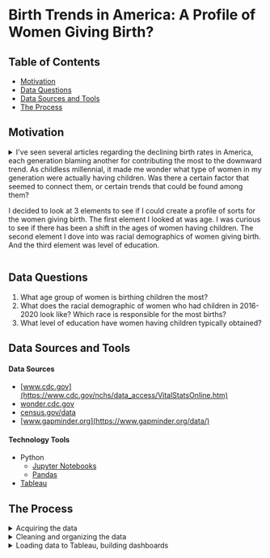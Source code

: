 # Birth Trends in America: A Profile of Women Giving Birth?

## Table of Contents
* [Motivation](#Motivation)
* [Data Questions](#Data-Questions)
* [Data Sources and Tools](#Data-Sources-and-Tools)
* [The Process](#The-Process)


## Motivation
<details>
  <summary>
  I've seen several articles regarding the declining birth rates in America, each generation blaming  another for contributing the most to the downward trend. As childless millennial, it made me wonder what type of women in my generation were actually having children. Was there a certain factor that seemed to connect them, or certain trends that could be found among them?

  I decided to look at 3 elements to see if I could create a profile of sorts for the women giving birth. The first element I looked at was age. I was curious to see if there has been a shift in the ages of women having children. The second element I dove into was racial demographics of women giving birth. And the third element was level of education.
</details>

## Data Questions
1. What age group of women is birthing children the most?
2. What does the racial demographic of women who had children in 2016-2020 look like? Which race is responsible for the most births?
3. What level of education have women having children typically obtained?

## Data Sources and Tools
#### Data Sources
* [www.cdc.gov](https://www.cdc.gov/nchs/data_access/VitalStatsOnline.htm)
* [wonder.cdc.gov](https://wonder.cdc.gov/natality-current.html)
* [census.gov/data](https://data.census.gov/)
* [www.gapminder.org](https://www.gapminder.org/data/)


#### Technology Tools
* Python
  * [Jupyter Notebooks](https://jupyter.org/)
  * [Pandas](https://pandas.pydata.org/)
* [Tableau](https://www.tableau.com/)


## The Process
<details>
  <summary>Acquiring the data</summary>

Finding the data was a journey in it's own right. While looking through the CDC's data I stumbled upon some huge data sets early on in my search that included a lot of information for each birth that took place in the U.S. Each year had over 3 million rows. I wasn't sure this was what I was looking for but knew that there was such good information provided I didn't want to pass it up. Pulling in this data provided a challenge because it was so large. The data was in a different format and I had to decipher which lines/characters corresponded with each column. But this challenge meant I was able to pull straight into Python only the columns I wanted which slimmed down my data set a little.

I then moved onto finding some really good social indicators (level of educational attainment, racial demographics, and poverty) data from the census. I knew this would be important to have to answer the questions I set out to. This data wasn't as cumbersome as the CDC data but did need some cleaning.

The last set of data I found on gapminder wasn't everything I hoped it would be but it did provide me with a lot of good information to create my global birth rate map. And I was able to pull some contraceptive rates from it as well.
</details>

<details>
  <summary>Cleaning and organizing the data</summary>

Organizing the CDC data was important because it was such a large data set. I was able to pull what I needed in order to aggregate the data, which then allowed me to get a better picture of what I was working with.

Cleaning the census data was also very important, after pulling it in I realized that there were several strings that needed to be organized and transposed in order to get a cohesive table to work with.
</details>

<details>
  <summary>Loading data to Tableau, building dashboards</summary>

I initially created visualizations in Python and put them in a PowerPoint but decided to create a Tableau story instead. I felt Tableau would provide a cleaner more uniform presentation. So what I did to pivot was pull the tables I created for the Python graphs and pulled them directly into Tableau. This created some issues such as the data not connecting but I was able to resolve a majority of them.
</details>
